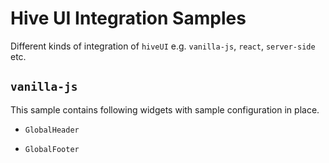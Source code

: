 # Hive UI Integration Samples

Different kinds of integration of `hiveUI` e.g. `vanilla-js`, `react`, `server-side` etc.

## `vanilla-js`

This sample contains following widgets with sample configuration in place.

- `GlobalHeader`

- `GlobalFooter`